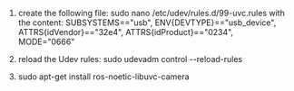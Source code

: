 1. create the following file: sudo nano /etc/udev/rules.d/99-uvc.rules with the content:
SUBSYSTEMS=="usb", ENV{DEVTYPE}=="usb_device", ATTRS{idVendor}=="32e4", ATTRS{idProduct}=="0234", MODE="0666"

2. reload the Udev rules:
sudo udevadm control --reload-rules

3. sudo apt-get install ros-noetic-libuvc-camera